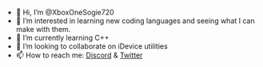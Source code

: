 - 👋 Hi, I’m @XboxOneSogie720
- 👀 I’m interested in learning new coding languages and seeing what I can make with them.
- 🌱 I’m currently learning C++
- 💞️ I’m looking to collaborate on iDevice utilities
- 📫 How to reach me: [Discord](discordapp.com/users/6213) & [Twitter](https://twitter.com/XboxOneSogie720)

<!---
XboxOneSogie720/XboxOneSogie720 is a ✨ special ✨ repository because its `README.md` (this file) appears on your GitHub profile.
You can click the Preview link to take a look at your changes.
--->

